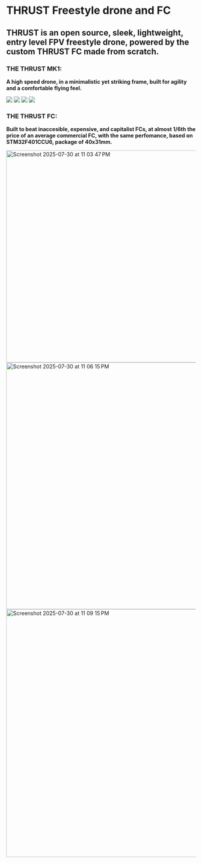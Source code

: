 # THRUST Freestyle drone and FC

## THRUST is an open source, sleek, lightweight, entry level FPV freestyle drone, powered by the custom THRUST FC made from scratch.

### THE THRUST MK1:

**A high speed drone, in a minimalistic yet striking frame, built for agility and a comfortable flying feel.**

![](https://hc-cdn.hel1.your-objectstorage.com/s/v3/afdd37af7e7b96c3155e9cf6199a675aae4b951b_img_0418.jpg)
![](https://hc-cdn.hel1.your-objectstorage.com/s/v3/54193d6f45141dded32ec097d718335e88b351c4_img_0419.jpg)
![](https://hc-cdn.hel1.your-objectstorage.com/s/v3/82711108d712a5bb69165b9739588d56d600b4ee_img_0416.jpg)
![](https://hc-cdn.hel1.your-objectstorage.com/s/v3/a2697375239dc9d67f5e571929c2c5121ecb777c_img_0413.jpg)

### THE THRUST FC:

**Built to beat inaccesible, expensive, and capitalist FCs, at almost 1/6th the price of an average commercial FC, with the same perfomance, based on STM32F401CCU6, package of 40x31mm.**

<img width="729" height="564" alt="Screenshot 2025-07-30 at 11 03 47 PM" src="https://github.com/user-attachments/assets/a7982d4c-d1c8-41e5-beb2-82aeff6d60a0" />
<img width="790" height="656" alt="Screenshot 2025-07-30 at 11 06 15 PM" src="https://github.com/user-attachments/assets/55bff378-3f75-40a7-ac4b-8742e6d9d72a" />
<img width="985" height="659" alt="Screenshot 2025-07-30 at 11 09 15 PM" src="https://github.com/user-attachments/assets/ad6cdb7a-bfa7-4dc7-8c93-15333164ca3a" />
